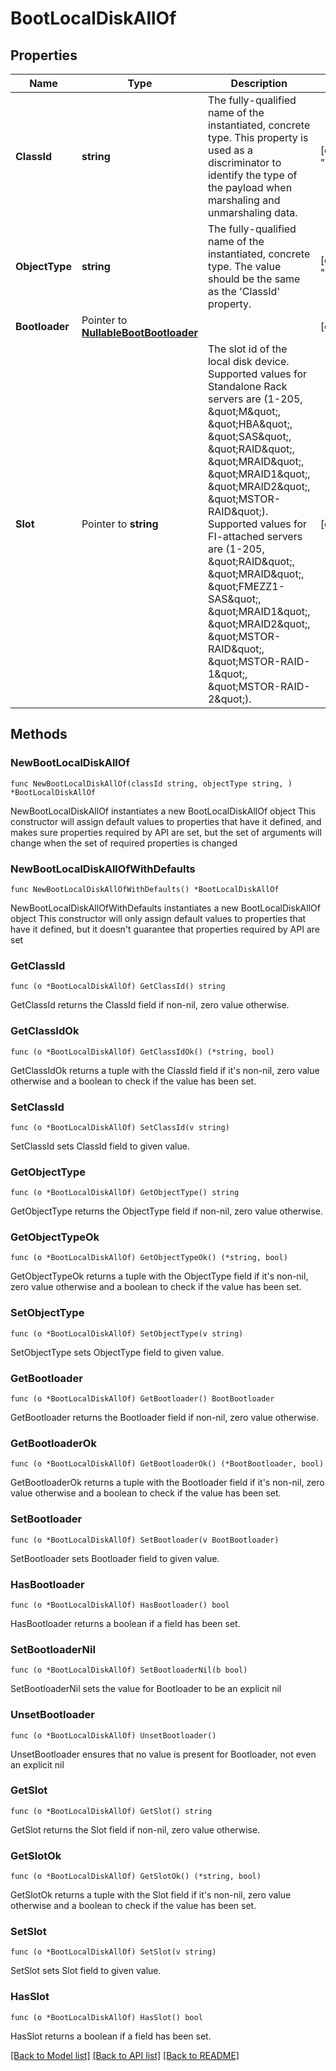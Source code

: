 # BootLocalDiskAllOf

## Properties

Name | Type | Description | Notes
------------ | ------------- | ------------- | -------------
**ClassId** | **string** | The fully-qualified name of the instantiated, concrete type. This property is used as a discriminator to identify the type of the payload when marshaling and unmarshaling data. | [default to "boot.LocalDisk"]
**ObjectType** | **string** | The fully-qualified name of the instantiated, concrete type. The value should be the same as the &#39;ClassId&#39; property. | [default to "boot.LocalDisk"]
**Bootloader** | Pointer to [**NullableBootBootloader**](BootBootloader.md) |  | [optional] 
**Slot** | Pointer to **string** | The slot id of the local disk device. Supported values for Standalone Rack servers are (1-205, \&quot;M\&quot;, \&quot;HBA\&quot;, \&quot;SAS\&quot;, \&quot;RAID\&quot;, \&quot;MRAID\&quot;, \&quot;MRAID1\&quot;, \&quot;MRAID2\&quot;, \&quot;MSTOR-RAID\&quot;). Supported values for FI-attached servers are (1-205, \&quot;RAID\&quot;, \&quot;MRAID\&quot;, \&quot;FMEZZ1-SAS\&quot;, \&quot;MRAID1\&quot;, \&quot;MRAID2\&quot;, \&quot;MSTOR-RAID\&quot;, \&quot;MSTOR-RAID-1\&quot;, \&quot;MSTOR-RAID-2\&quot;). | [optional] 

## Methods

### NewBootLocalDiskAllOf

`func NewBootLocalDiskAllOf(classId string, objectType string, ) *BootLocalDiskAllOf`

NewBootLocalDiskAllOf instantiates a new BootLocalDiskAllOf object
This constructor will assign default values to properties that have it defined,
and makes sure properties required by API are set, but the set of arguments
will change when the set of required properties is changed

### NewBootLocalDiskAllOfWithDefaults

`func NewBootLocalDiskAllOfWithDefaults() *BootLocalDiskAllOf`

NewBootLocalDiskAllOfWithDefaults instantiates a new BootLocalDiskAllOf object
This constructor will only assign default values to properties that have it defined,
but it doesn't guarantee that properties required by API are set

### GetClassId

`func (o *BootLocalDiskAllOf) GetClassId() string`

GetClassId returns the ClassId field if non-nil, zero value otherwise.

### GetClassIdOk

`func (o *BootLocalDiskAllOf) GetClassIdOk() (*string, bool)`

GetClassIdOk returns a tuple with the ClassId field if it's non-nil, zero value otherwise
and a boolean to check if the value has been set.

### SetClassId

`func (o *BootLocalDiskAllOf) SetClassId(v string)`

SetClassId sets ClassId field to given value.


### GetObjectType

`func (o *BootLocalDiskAllOf) GetObjectType() string`

GetObjectType returns the ObjectType field if non-nil, zero value otherwise.

### GetObjectTypeOk

`func (o *BootLocalDiskAllOf) GetObjectTypeOk() (*string, bool)`

GetObjectTypeOk returns a tuple with the ObjectType field if it's non-nil, zero value otherwise
and a boolean to check if the value has been set.

### SetObjectType

`func (o *BootLocalDiskAllOf) SetObjectType(v string)`

SetObjectType sets ObjectType field to given value.


### GetBootloader

`func (o *BootLocalDiskAllOf) GetBootloader() BootBootloader`

GetBootloader returns the Bootloader field if non-nil, zero value otherwise.

### GetBootloaderOk

`func (o *BootLocalDiskAllOf) GetBootloaderOk() (*BootBootloader, bool)`

GetBootloaderOk returns a tuple with the Bootloader field if it's non-nil, zero value otherwise
and a boolean to check if the value has been set.

### SetBootloader

`func (o *BootLocalDiskAllOf) SetBootloader(v BootBootloader)`

SetBootloader sets Bootloader field to given value.

### HasBootloader

`func (o *BootLocalDiskAllOf) HasBootloader() bool`

HasBootloader returns a boolean if a field has been set.

### SetBootloaderNil

`func (o *BootLocalDiskAllOf) SetBootloaderNil(b bool)`

 SetBootloaderNil sets the value for Bootloader to be an explicit nil

### UnsetBootloader
`func (o *BootLocalDiskAllOf) UnsetBootloader()`

UnsetBootloader ensures that no value is present for Bootloader, not even an explicit nil
### GetSlot

`func (o *BootLocalDiskAllOf) GetSlot() string`

GetSlot returns the Slot field if non-nil, zero value otherwise.

### GetSlotOk

`func (o *BootLocalDiskAllOf) GetSlotOk() (*string, bool)`

GetSlotOk returns a tuple with the Slot field if it's non-nil, zero value otherwise
and a boolean to check if the value has been set.

### SetSlot

`func (o *BootLocalDiskAllOf) SetSlot(v string)`

SetSlot sets Slot field to given value.

### HasSlot

`func (o *BootLocalDiskAllOf) HasSlot() bool`

HasSlot returns a boolean if a field has been set.


[[Back to Model list]](../README.md#documentation-for-models) [[Back to API list]](../README.md#documentation-for-api-endpoints) [[Back to README]](../README.md)


